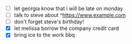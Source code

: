 - [ ] let georgia know that i will be late on monday 
- [ ] talk to steve about ^https://www.example.com
- [ ] don't forget steve's birthday! 
- [x] let melissa borrow the company credit card
- [x] bring ice to the work bbq